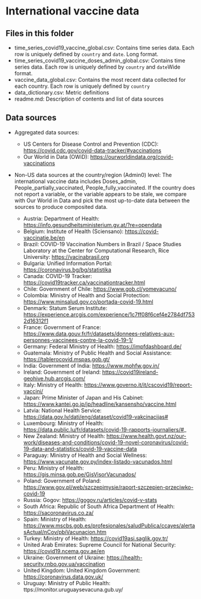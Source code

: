 
# International vaccine data

## Files in this folder

- time_series_covid19_vaccine_global.csv: Contains time series data. Each row is uniquely defined by `country` and `date`. Long format.
- time_series_covid19_vaccine_doses_admin_global.csv: Contains time series data. Each row is uniquely defined by `country` and `date`Wide format.
- vaccine_data_global.csv: Contains the most recent data collected for each country. Each row is uniquely defined by `country`
- data_dictionary.csv: Metric definitions
- readme.md: Description of contents and list of data sources

## Data sources

- Aggregated data sources:
  - US Centers for Disease Control and Prevention (CDC): https://covid.cdc.gov/covid-data-tracker/#vaccinations
  - Our World in Data (OWiD): https://ourworldindata.org/covid-vaccinations

- Non-US data sources at the country/region (Admin0) level: The international vaccine data includes Doses_admin, People_partially_vaccinated, People_fully_vaccinated. If the country does not report a variable, or the variable appears to be stale, we compare with Our World in Data and pick the most up-to-date data between the sources to produce composited data.
  - Austria: Department of Health: https://info.gesundheitsministerium.gv.at/?re=opendata
  - Belgium: Institute of Health (Sciensano): https://covid-vaccinatie.be/en
  - Brazil: COVID-19 Vaccination Numbers in Brazil / Space Studies Laboratory at the Center for Computational Research, Rice University: https://vacinabrasil.org
  - Bulgaria: Unified Information Portal: https://coronavirus.bg/bg/statistika
  - Canada: COVID-19 Tracker: https://covid19tracker.ca/vaccinationtracker.html
  - Chile: Government of Chile: https://www.gob.cl/yomevacuno/
  - Colombia: Ministry of Health and Social Protection: https://www.minsalud.gov.co/portada-covid-19.html
  - Denmark: Statum Serum Institute: https://experience.arcgis.com/experience/1c7ff08f6cef4e2784df7532d16312f1
  - France: Government of France: https://www.data.gouv.fr/fr/datasets/donnees-relatives-aux-personnes-vaccinees-contre-la-covid-19-1/
  - Germany: Federal Ministry of Health: https://impfdashboard.de/
  - Guatemala: Ministry of Public Health and Social Assistance: https://tablerocovid.mspas.gob.gt/
  - India: Government of India: https://www.mohfw.gov.in/
  - Ireland: Government of Ireland: https://covid19ireland-geohive.hub.arcgis.com/ 
  - Italy: Ministry of Health: https://www.governo.it/it/cscovid19/report-vaccini/
  - Japan: Prime Minister of Japan and His Cabinet: https://www.kantei.go.jp/jp/headline/kansensho/vaccine.html 
  - Latvia: National Health Service: https://data.gov.lv/dati/eng/dataset/covid19-vakcinacijas#
  - Luxembourg: Ministry of Health: https://data.public.lu/fr/datasets/covid-19-rapports-journaliers/#_
  - New Zealand: Ministry of Health: https://www.health.govt.nz/our-work/diseases-and-conditions/covid-19-novel-coronavirus/covid-19-data-and-statistics/covid-19-vaccine-data
  - Paraguay: Ministry of Health and Social Wellness: https://www.vacunate.gov.py/index-listado-vacunados.html
  - Peru: Ministry of Health: https://gis.minsa.gob.pe/GisVisorVacunados/
  - Poland: Government of Poland: https://www.gov.pl/web/szczepimysie/raport-szczepien-przeciwko-covid-19
  - Russia: Gogov: https://gogov.ru/articles/covid-v-stats 
  - South Africa: Republic of South Africa Department of Health: https://sacoronavirus.co.za/
  - Spain: Ministry of Health: https://www.mscbs.gob.es/profesionales/saludPublica/ccayes/alertasActual/nCov/pbiVacunacion.htm
  - Turkey: Ministry of Health: https://covid19asi.saglik.gov.tr/
  - United Arab Emirates: Supreme Council for National Security: https://covid19.ncema.gov.ae/en
  - Ukraine: Government of Ukraine: https://health-security.rnbo.gov.ua/vaccination
  - United Kingdom: United Kingdom Government: https://coronavirus.data.gov.uk/
  - Uruguay: Ministry of Public Health: ttps://monitor.uruguaysevacuna.gub.uy/
